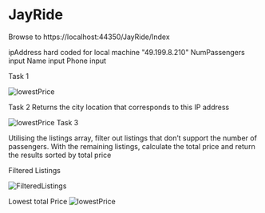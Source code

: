 # JayRide

Browse to 
https://localhost:44350/JayRide/Index

ipAddress hard coded for local machine "49.199.8.210"
NumPassengers input 
Name input
Phone input


Task 1

![lowestPrice](https://user-images.githubusercontent.com/74038553/220520715-12f08ce1-595c-42db-999f-9e3eeaceea51.png)

Task 2
Returns the city location that corresponds to this IP address



![lowestPrice](https://user-images.githubusercontent.com/74038553/220517499-314893e0-06e1-4db9-814a-514de315576d.png)
Task 3

Utilising the listings array, filter out listings that don’t support the number
of passengers. With the remaining listings, calculate the total price and
return the results sorted by total price

Filtered Listings

![FilteredListings](https://user-images.githubusercontent.com/74038553/220517345-3c0684a6-b82c-4841-9be6-c961d7d8db05.png)

Lowest total Price
![lowestPrice](https://user-images.githubusercontent.com/74038553/220517483-c406ca8c-d9b5-4f17-8a6c-5283c65e07b8.png)

